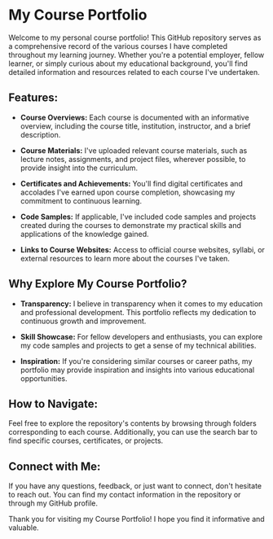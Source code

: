 # My Course Portfolio

Welcome to my personal course portfolio! This GitHub repository serves as a comprehensive record of the various courses I have completed throughout my learning journey. Whether you're a potential employer, fellow learner, or simply curious about my educational background, you'll find detailed information and resources related to each course I've undertaken.

## Features:

- **Course Overviews:** Each course is documented with an informative overview, including the course title, institution, instructor, and a brief description.

- **Course Materials:** I've uploaded relevant course materials, such as lecture notes, assignments, and project files, wherever possible, to provide insight into the curriculum.

- **Certificates and Achievements:** You'll find digital certificates and accolades I've earned upon course completion, showcasing my commitment to continuous learning.

- **Code Samples:** If applicable, I've included code samples and projects created during the courses to demonstrate my practical skills and applications of the knowledge gained.

- **Links to Course Websites:** Access to official course websites, syllabi, or external resources to learn more about the courses I've taken.

## Why Explore My Course Portfolio?

- **Transparency:** I believe in transparency when it comes to my education and professional development. This portfolio reflects my dedication to continuous growth and improvement.

- **Skill Showcase:** For fellow developers and enthusiasts, you can explore my code samples and projects to get a sense of my technical abilities.

- **Inspiration:** If you're considering similar courses or career paths, my portfolio may provide inspiration and insights into various educational opportunities.

## How to Navigate:

Feel free to explore the repository's contents by browsing through folders corresponding to each course. Additionally, you can use the search bar to find specific courses, certificates, or projects.

## Connect with Me:

If you have any questions, feedback, or just want to connect, don't hesitate to reach out. You can find my contact information in the repository or through my GitHub profile.

Thank you for visiting my Course Portfolio! I hope you find it informative and valuable.


